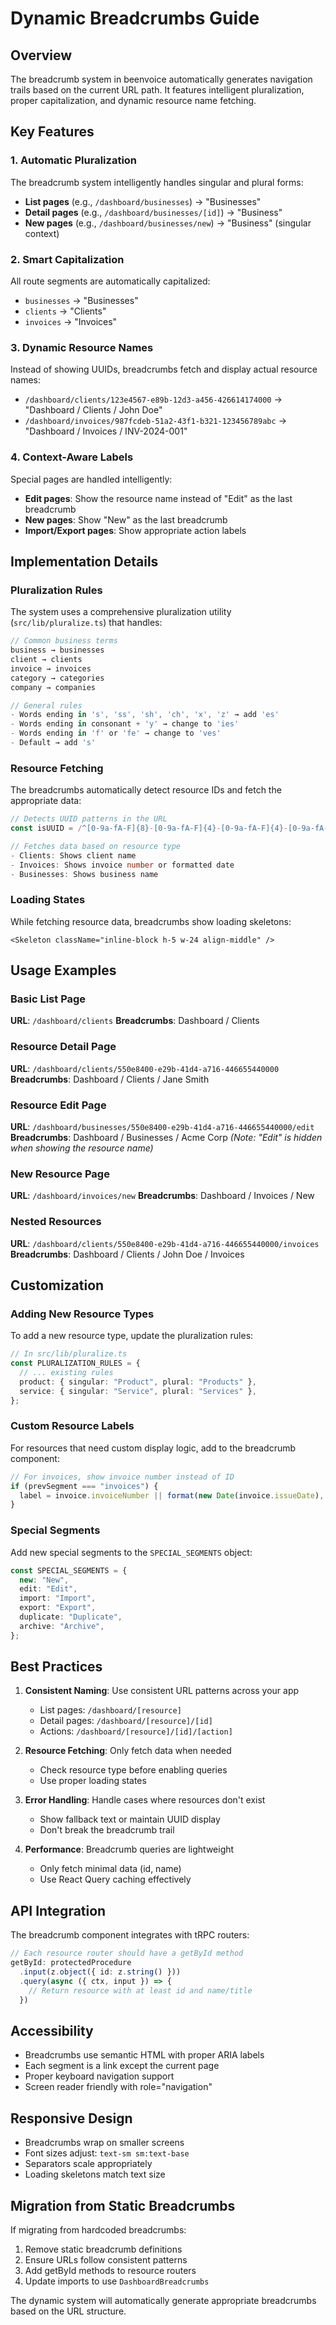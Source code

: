 # Dynamic Breadcrumbs Guide

## Overview

The breadcrumb system in beenvoice automatically generates navigation trails based on the current URL path. It features intelligent pluralization, proper capitalization, and dynamic resource name fetching.

## Key Features

### 1. Automatic Pluralization

The breadcrumb system intelligently handles singular and plural forms:

- **List pages** (e.g., `/dashboard/businesses`) → "Businesses"
- **Detail pages** (e.g., `/dashboard/businesses/[id]`) → "Business"
- **New pages** (e.g., `/dashboard/businesses/new`) → "Business" (singular context)

### 2. Smart Capitalization

All route segments are automatically capitalized:
- `businesses` → "Businesses"
- `clients` → "Clients"
- `invoices` → "Invoices"

### 3. Dynamic Resource Names

Instead of showing UUIDs, breadcrumbs fetch and display actual resource names:
- `/dashboard/clients/123e4567-e89b-12d3-a456-426614174000` → "Dashboard / Clients / John Doe"
- `/dashboard/invoices/987fcdeb-51a2-43f1-b321-123456789abc` → "Dashboard / Invoices / INV-2024-001"

### 4. Context-Aware Labels

Special pages are handled intelligently:
- **Edit pages**: Show the resource name instead of "Edit" as the last breadcrumb
- **New pages**: Show "New" as the last breadcrumb
- **Import/Export pages**: Show appropriate action labels

## Implementation Details

### Pluralization Rules

The system uses a comprehensive pluralization utility (`src/lib/pluralize.ts`) that handles:

```typescript
// Common business terms
business → businesses
client → clients
invoice → invoices
category → categories
company → companies

// General rules
- Words ending in 's', 'ss', 'sh', 'ch', 'x', 'z' → add 'es'
- Words ending in consonant + 'y' → change to 'ies'
- Words ending in 'f' or 'fe' → change to 'ves'
- Default → add 's'
```

### Resource Fetching

The breadcrumbs automatically detect resource IDs and fetch the appropriate data:

```typescript
// Detects UUID patterns in the URL
const isUUID = /^[0-9a-fA-F]{8}-[0-9a-fA-F]{4}-[0-9a-fA-F]{4}-[0-9a-fA-F]{4}-[0-9a-fA-F]{12}$/

// Fetches data based on resource type
- Clients: Shows client name
- Invoices: Shows invoice number or formatted date
- Businesses: Shows business name
```

### Loading States

While fetching resource data, breadcrumbs show loading skeletons:
```tsx
<Skeleton className="inline-block h-5 w-24 align-middle" />
```

## Usage Examples

### Basic List Page
**URL**: `/dashboard/clients`
**Breadcrumbs**: Dashboard / Clients

### Resource Detail Page
**URL**: `/dashboard/clients/550e8400-e29b-41d4-a716-446655440000`
**Breadcrumbs**: Dashboard / Clients / Jane Smith

### Resource Edit Page
**URL**: `/dashboard/businesses/550e8400-e29b-41d4-a716-446655440000/edit`
**Breadcrumbs**: Dashboard / Businesses / Acme Corp
*(Note: "Edit" is hidden when showing the resource name)*

### New Resource Page
**URL**: `/dashboard/invoices/new`
**Breadcrumbs**: Dashboard / Invoices / New

### Nested Resources
**URL**: `/dashboard/clients/550e8400-e29b-41d4-a716-446655440000/invoices`
**Breadcrumbs**: Dashboard / Clients / John Doe / Invoices

## Customization

### Adding New Resource Types

To add a new resource type, update the pluralization rules:

```typescript
// In src/lib/pluralize.ts
const PLURALIZATION_RULES = {
  // ... existing rules
  product: { singular: "Product", plural: "Products" },
  service: { singular: "Service", plural: "Services" },
};
```

### Custom Resource Labels

For resources that need custom display logic, add to the breadcrumb component:

```typescript
// For invoices, show invoice number instead of ID
if (prevSegment === "invoices") {
  label = invoice.invoiceNumber || format(new Date(invoice.issueDate), "MMM dd, yyyy");
}
```

### Special Segments

Add new special segments to the `SPECIAL_SEGMENTS` object:

```typescript
const SPECIAL_SEGMENTS = {
  new: "New",
  edit: "Edit",
  import: "Import",
  export: "Export",
  duplicate: "Duplicate",
  archive: "Archive",
};
```

## Best Practices

1. **Consistent Naming**: Use consistent URL patterns across your app
   - List pages: `/dashboard/[resource]`
   - Detail pages: `/dashboard/[resource]/[id]`
   - Actions: `/dashboard/[resource]/[id]/[action]`

2. **Resource Fetching**: Only fetch data when needed
   - Check resource type before enabling queries
   - Use proper loading states

3. **Error Handling**: Handle cases where resources don't exist
   - Show fallback text or maintain UUID display
   - Don't break the breadcrumb trail

4. **Performance**: Breadcrumb queries are lightweight
   - Only fetch minimal data (id, name)
   - Use React Query caching effectively

## API Integration

The breadcrumb component integrates with tRPC routers:

```typescript
// Each resource router should have a getById method
getById: protectedProcedure
  .input(z.object({ id: z.string() }))
  .query(async ({ ctx, input }) => {
    // Return resource with at least id and name/title
  })
```

## Accessibility

- Breadcrumbs use semantic HTML with proper ARIA labels
- Each segment is a link except the current page
- Proper keyboard navigation support
- Screen reader friendly with role="navigation"

## Responsive Design

- Breadcrumbs wrap on smaller screens
- Font sizes adjust: `text-sm sm:text-base`
- Separators scale appropriately
- Loading skeletons match text size

## Migration from Static Breadcrumbs

If migrating from hardcoded breadcrumbs:

1. Remove static breadcrumb definitions
2. Ensure URLs follow consistent patterns
3. Add getById methods to resource routers
4. Update imports to use `DashboardBreadcrumbs`

The dynamic system will automatically generate appropriate breadcrumbs based on the URL structure.